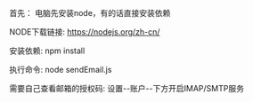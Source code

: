 首先：
电脑先安装node，有的话直接安装依赖

NODE下载链接: https://nodejs.org/zh-cn/

安装依赖: npm install

执行命令: node sendEmail.js

需要自己查看邮箱的授权码:
    设置--账户--下方开启IMAP/SMTP服务
